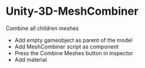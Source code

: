 # Unity-3D-MeshCombiner
Combine all children meshes 

- Add empty gameobject as parent of the model
- Add MeshCombiner script as component 
- Press the Combine Meshes button in inspector
- Add material
